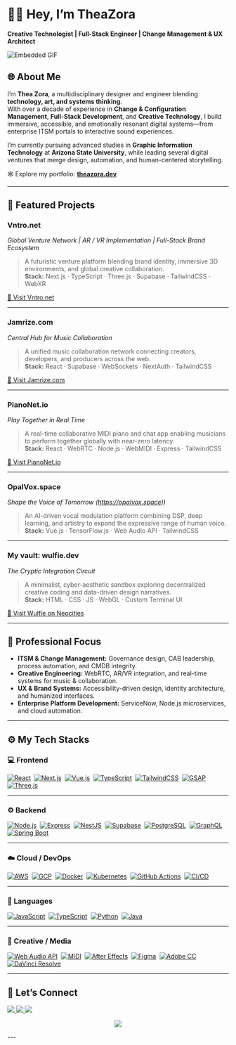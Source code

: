 # 👋🏽 Hey, I’m TheaZora  
**Creative Technologist | Full-Stack Engineer | Change Management & UX Architect**

![Embedded GIF](https://i.imgur.com/3egP6Cj.gif)

## 🌐 About Me

I’m **Thea Zora**, a multidisciplinary designer and engineer blending **technology, art, and systems thinking**.  
With over a decade of experience in **Change & Configuration Management**, **Full-Stack Development**, and **Creative Technology**, I build immersive, accessible, and emotionally resonant digital systems—from enterprise ITSM portals to interactive sound experiences.

I’m currently pursuing advanced studies in **Graphic Information Technology** at **Arizona State University**, while leading several digital ventures that merge design, automation, and human-centered storytelling.

🕸️ Explore my portfolio: **[theazora.dev](https://theazora.dev)**

---

## 🚀 Featured Projects

### **Vntro.net**  
*Global Venture Network | AR / VR Implementation | Full-Stack Brand Ecosystem*  
> A futuristic venture platform blending brand identity, immersive 3D environments, and global creative collaboration.  
> **Stack:** Next.js · TypeScript · Three.js · Supabase · TailwindCSS · WebXR  

[🔗 Visit Vntro.net](https://vntro.net)

---

### **Jamrize.com**  
*Central Hub for Music Collaboration*  
> A unified music collaboration network connecting creators, developers, and producers across the web.  
> **Stack:** React · Supabase · WebSockets · NextAuth · TailwindCSS  

[🔗 Visit Jamrize.com](https://jamrize.com)

---

### **PianoNet.io**  
*Play Together in Real Time*  
> A real-time collaborative MIDI piano and chat app enabling musicians to perform together globally with near-zero latency.  
> **Stack:** React · WebRTC · Node.js · WebMIDI · Express · TailwindCSS  

[🔗 Visit PianoNet.io](https://pianonet.io)

---

### **OpalVox.space**  
*Shape the Voice of Tomorrow (https://opalvox.space))*  
> An AI-driven vocal modulation platform combining DSP, deep learning, and artistry to expand the expressive range of human voice.  
> **Stack:** Vue.js · TensorFlow.js · Web Audio API · TailwindCSS  

---

### **My vault: wulfie.dev**  
*The Cryptic Integration Circuit*  
> A minimalist, cyber-aesthetic sandbox exploring decentralized creative coding and data-driven design narratives.  
> **Stack:** HTML · CSS · JS · WebGL · Custom Terminal UI  

[🔗 Visit Wulfie on Neocities](https://wulfie.neocities.org)

---

## 🧠 Professional Focus

- **ITSM & Change Management:** Governance design, CAB leadership, process automation, and CMDB integrity.  
- **Creative Engineering:** WebRTC, AR/VR integration, and real-time systems for music & collaboration.  
- **UX & Brand Systems:** Accessibility-driven design, identity architecture, and humanized interfaces.  
- **Enterprise Platform Development:** ServiceNow, Node.js microservices, and cloud automation.

---

## ⚙️ My Tech Stacks

### 💻 Frontend  
[![React](https://img.shields.io/badge/React-45b8d8?style=flat-square&logo=react&logoColor=white)](https://react.dev)&nbsp;
[![Next.js](https://img.shields.io/badge/Next.js-000000?style=flat-square&logo=nextdotjs&logoColor=white)](https://nextjs.org)&nbsp;
[![Vue.js](https://img.shields.io/badge/Vue.js-4FC08D?style=flat-square&logo=vue.js&logoColor=white)](https://vuejs.org)&nbsp;
[![TypeScript](https://img.shields.io/badge/TypeScript-3178C6?style=flat-square&logo=typescript&logoColor=white)](https://www.typescriptlang.org)&nbsp;
[![TailwindCSS](https://img.shields.io/badge/TailwindCSS-38B2AC?style=flat-square&logo=tailwind-css&logoColor=white)](https://tailwindcss.com)&nbsp;
[![GSAP](https://img.shields.io/badge/GSAP-88CE02?style=flat-square&logo=greensock&logoColor=white)](https://greensock.com/gsap)&nbsp;
[![Three.js](https://img.shields.io/badge/Three.js-000000?style=flat-square&logo=three.js&logoColor=white)](https://threejs.org)

---

### ⚙️ Backend  
[![Node.js](https://img.shields.io/badge/Node.js-43853d?style=flat-square&logo=node.js&logoColor=white)](https://nodejs.org)&nbsp;
[![Express](https://img.shields.io/badge/Express-000000?style=flat-square&logo=express&logoColor=white)](https://expressjs.com)&nbsp;
[![NestJS](https://img.shields.io/badge/NestJS-ea2845?style=flat-square&logo=nestjs&logoColor=white)](https://nestjs.com)&nbsp;
[![Supabase](https://img.shields.io/badge/Supabase-3ECF8E?style=flat-square&logo=supabase&logoColor=white)](https://supabase.com)&nbsp;
[![PostgreSQL](https://img.shields.io/badge/PostgreSQL-336791?style=flat-square&logo=postgresql&logoColor=white)](https://www.postgresql.org)&nbsp;
[![GraphQL](https://img.shields.io/badge/GraphQL-E10098?style=flat-square&logo=graphql&logoColor=white)](https://graphql.org)&nbsp;
[![Spring Boot](https://img.shields.io/badge/Spring%20Boot-6DB33F?style=flat-square&logo=spring-boot&logoColor=white)](https://spring.io/projects/spring-boot)

---

### ☁️ Cloud / DevOps  
[![AWS](https://img.shields.io/badge/AWS-232F3E?style=flat-square&logo=amazon-aws&logoColor=white)](https://aws.amazon.com)&nbsp;
[![GCP](https://img.shields.io/badge/GCP-4285F4?style=flat-square&logo=google-cloud&logoColor=white)](https://cloud.google.com)&nbsp;
[![Docker](https://img.shields.io/badge/Docker-2496ED?style=flat-square&logo=docker&logoColor=white)](https://www.docker.com)&nbsp;
[![Kubernetes](https://img.shields.io/badge/Kubernetes-326CE5?style=flat-square&logo=kubernetes&logoColor=white)](https://kubernetes.io)&nbsp;
[![GitHub Actions](https://img.shields.io/badge/GitHub%20Actions-2088FF?style=flat-square&logo=github-actions&logoColor=white)](https://github.com/features/actions)&nbsp;
[![CI/CD](https://img.shields.io/badge/CI%2FCD-555555?style=flat-square&logo=github&logoColor=white)](https://en.wikipedia.org/wiki/CI/CD)

---

### 🧩 Languages  
[![JavaScript](https://img.shields.io/badge/JavaScript-F7DF1E?style=flat-square&logo=javascript&logoColor=black)](https://developer.mozilla.org/en-US/docs/Web/JavaScript)&nbsp;
[![TypeScript](https://img.shields.io/badge/TypeScript-3178C6?style=flat-square&logo=typescript&logoColor=white)](https://www.typescriptlang.org)&nbsp;
[![Python](https://img.shields.io/badge/Python-3776AB?style=flat-square&logo=python&logoColor=white)](https://www.python.org)&nbsp;
[![Java](https://img.shields.io/badge/Java-007396?style=flat-square&logo=openjdk&logoColor=white)](https://www.oracle.com/java/)

---

### 🎨 Creative / Media  
[![Web Audio API](https://img.shields.io/badge/Web%20Audio%20API-FF4088?style=flat-square&logo=webkit&logoColor=white)](https://developer.mozilla.org/en-US/docs/Web/API/Web_Audio_API)&nbsp;
[![MIDI](https://img.shields.io/badge/MIDI-000000?style=flat-square&logo=applemusic&logoColor=white)](https://developer.mozilla.org/en-US/docs/Web/API/MIDI_API)&nbsp;
[![After Effects](https://img.shields.io/badge/After%20Effects-9999FF?style=flat-square&logo=adobeaftereffects&logoColor=white)](https://www.adobe.com/products/aftereffects.html)&nbsp;
[![Figma](https://img.shields.io/badge/Figma-F24E1E?style=flat-square&logo=figma&logoColor=white)](https://figma.com)&nbsp;
[![Adobe CC](https://img.shields.io/badge/Adobe%20CC-FF0000?style=flat-square&logo=adobecreativecloud&logoColor=white)](https://www.adobe.com/creativecloud.html)&nbsp;
[![DaVinci Resolve](https://img.shields.io/badge/DaVinci%20Resolve-233A51?style=flat-square&logo=davinciresolve&logoColor=white)](https://www.blackmagicdesign.com/products/davinciresolve)


---

## 💬 Let’s Connect

<p align="left">
  <a href="https://discord.com/users/lawulf" target="_blank">
    <img src="https://img.shields.io/badge/Discord-@lawulf-7289DA?style=flat-square&logo=discord&logoColor=white" />
  </a>
  <a href="https://www.linkedin.com/in/tbalzora/" target="_blank">
    <img src="https://img.shields.io/badge/LinkedIn-@tbalzora-0077B5?style=flat-square&logo=linkedin" />
  </a>
  <a href="https://theazora.dev" target="_blank">
    <img src="https://img.shields.io/badge/Portfolio-theazora.dev-ff69b4?style=flat-square&logo=vercel&logoColor=white" />
  </a>
</p>

<p align="center">
  <img src="https://img.shields.io/badge/Made%20with%20%E2%99%A5%EF%B8%8F%20by-TheaZora-ff69b4">
</p>
---

